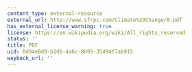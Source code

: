 ```yaml
---
content_type: external-resource
external_url: http://www.sfrpc.com/Climate%20Change/8.pdf
has_external_license_warning: true
license: https://en.wikipedia.org/wiki/All_rights_reserved
status: ''
title: PDF
uid: 0d94e8d9-b1d6-4a6c-8b95-35494f7ab915
wayback_url: ''
---
```

